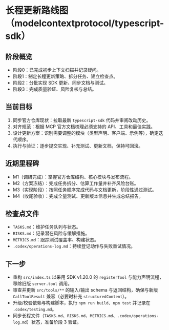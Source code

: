 # 长程更新路线图（modelcontextprotocol/typescript-sdk）

## 阶段概览
- 阶段0：已完成初步上下文扫描并记录疑问。
- 阶段1：制定长程更新策略、拆分任务、建立检查点。
- 阶段2：分批实现 SDK 更新、同步文档与测试。
- 阶段3：完成质量验证、风险复核与总结。

## 当前目标
1. 同步官方仓库现状：拉取最新 `typescript-sdk` 代码并审阅改动历史。
2. 对齐规范：根据 MCP 官方文档梳理必须支持的 API、工具和最佳实践。
3. 设计更新方案：识别需要调整的模块（类型声明、客户端、示例等），确定迭代顺序。
4. 执行与验证：逐步提交实现、补充测试、更新文档，保持可回滚。

## 近期里程碑
- M1（调研完成）：掌握官方仓库结构、核心模块与发布流程。
- M2（方案冻结）：完成任务拆分、估算工作量并补齐风险台账。
- M3（实现阶段）：按照任务顺序完成代码与文档更新，阶段性通过测试。
- M4（收尾验收）：完成全量测试、更新版本信息并生成总结报告。

## 检查点文件
- `TASKS.md`：维护任务队列与状态。
- `RISKS.md`：记录潜在风险与缓解措施。
- `METRICS.md`：跟踪测试覆盖率、构建状态。
- `.codex/operations-log.md`：持续登记动作与失败重试情况。

## 下一步
- 重构 `src/index.ts` 以采用 SDK v1.20.0 的 `registerTool` 与能力声明流程，移除旧版 `server.tool` 调用。
- 审查并更新 `src/tools/**` 的输入/输出 schema 与返回结构，确保与新版 `CallToolResult` 兼容（必要时补充 `structuredContent`）。
- 升级/校验依赖与构建脚本，执行 `npm run build`、`npm test` 并记录在 `.codex/testing.md`。
- 同步长程文件（`TASKS.md`、`RISKS.md`、`METRICS.md`、`.codex/operations-log.md`）状态，准备阶段 3 验证。